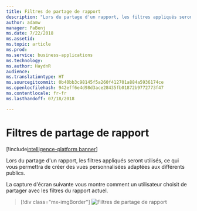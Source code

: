 ```yaml
---
title: Filtres de partage de rapport
description: "Lors du partage d'un rapport, les filtres appliqués seront utilisés, ce qui vous permettra de créer des vues personnalisées adaptées aux différents publics"
author: adamw
manager: PaBenj
ms.date: 7/22/2018
ms.assetid: 
ms.topic: article
ms.prod: 
ms.service: business-applications
ms.technology: 
ms.author: HaydnR
audience: 
ms.translationtype: HT
ms.sourcegitcommit: 0b40bb3c98145f5a260f412701a884a5936174ce
ms.openlocfilehash: 942eff6e4d98d3ace28435fb01872b9772773f47
ms.contentlocale: fr-fr
ms.lasthandoff: 07/18/2018

---
```

# <a name="filters-for-report-sharing"></a>Filtres de partage de rapport

[!include[intelligence-platform banner](../../includes/intelligence-platform.md)]

Lors du partage d'un rapport, les filtres appliqués seront utilisés, ce qui vous permettra de créer des vues personnalisées adaptées aux différents publics.

La capture d'écran suivante vous montre comment un utilisateur choisit de partager avec les filtres du rapport actuel.

> [!div class="mx-imgBorder"]
> ![](media/filters-share.png "Filtres de partage de rapport")

